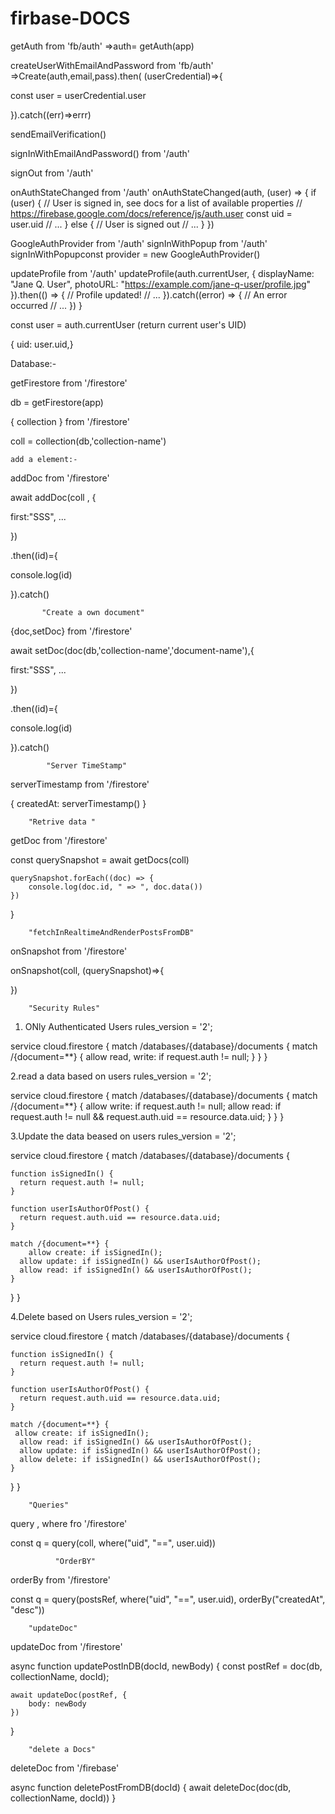 # firbase-DOCS

getAuth from 'fb/auth' =>auth= getAuth(app) 

createUserWithEmailAndPassword from 'fb/auth' =>Create(auth,email,pass).then(
(userCredential)=>{

const user = userCredential.user

}).catch((err)=>errr)


sendEmailVerification()

signInWithEmailAndPassword() from '/auth'

signOut from '/auth'

onAuthStateChanged from '/auth'
onAuthStateChanged(auth, (user) => {
    if (user) {
        // User is signed in, see docs for a list of available properties
        // https://firebase.google.com/docs/reference/js/auth.user
        const uid = user.uid
        // ...
    } else {
        // User is signed out
        // ...
    }
})


GoogleAuthProvider from '/auth'
signInWithPopup   from '/auth'
signInWithPopupconst provider = new GoogleAuthProvider()

updateProfile from '/auth'
 updateProfile(auth.currentUser, {
            displayName: "Jane Q. User",
            photoURL: "https://example.com/jane-q-user/profile.jpg"
        }).then(() => {
        // Profile updated!
        // ...
        }).catch((error) => {
        // An error occurred
        // ...
        })
}


const user = auth.currentUser (return current user's UID)

{
uid: user.uid,}

Database:-

getFirestore from '/firestore'

db = getFirestore(app)


{ collection } from '/firestore'

coll = collection(db,'collection-name')


	add a element:-

addDoc from '/firestore'

await addDoc(coll , {

first:"SSS",
...

})

.then((id)={
	
console.log(id)
	
}).catch()

           "Create a own document"
{doc,setDoc} from '/firestore'

await setDoc(doc(db,'collection-name','document-name'),{

 
first:"SSS",
...

})

.then((id)={
	
console.log(id)
	
}).catch()


    		"Server TimeStamp"

serverTimestamp from '/firestore'

{
createdAt: serverTimestamp() }


		"Retrive data "
getDoc from '/firestore'

 const querySnapshot = await getDocs(coll)
    
    querySnapshot.forEach((doc) => {
        console.log(doc.id, " => ", doc.data())
    })
}

		"fetchInRealtimeAndRenderPostsFromDB"

onSnapshot from '/firestore'

onSnapshot(coll, (querySnapshot)=>{


})


		"Security Rules"

1. ONly Authenticated Users
rules_version = '2';

service cloud.firestore {
  match /databases/{database}/documents {
    match /{document=**} {
	  allow read, write: if request.auth != null;
    }
  }
}

2.read a data based on users
rules_version = '2';

service cloud.firestore {
  match /databases/{database}/documents {
    match /{document=**} {
	    allow write: if request.auth != null;
      allow read: if request.auth != null && request.auth.uid == resource.data.uid;
    }
  }
} 

3.Update the data beased on users
rules_version = '2';

service cloud.firestore {
  match /databases/{database}/documents {
    
    function isSignedIn() {
      return request.auth != null;
    }
    
    function userIsAuthorOfPost() {
      return request.auth.uid == resource.data.uid;
    }
    
    match /{document=**} {
	    allow create: if isSignedIn();
      allow update: if isSignedIn() && userIsAuthorOfPost();
      allow read: if isSignedIn() && userIsAuthorOfPost();
    }
  }
}

4.Delete based on Users
rules_version = '2';

service cloud.firestore {
  match /databases/{database}/documents {
    
    function isSignedIn() {
      return request.auth != null;
    }
    
    function userIsAuthorOfPost() {
      return request.auth.uid == resource.data.uid;
    }
    
    match /{document=**} {
	 allow create: if isSignedIn();
      allow read: if isSignedIn() && userIsAuthorOfPost();
      allow update: if isSignedIn() && userIsAuthorOfPost();
      allow delete: if isSignedIn() && userIsAuthorOfPost();
    }
  }
}

		"Queries"

query , where fro '/firestore'

const q = query(coll, where("uid", "==", user.uid))


              "OrderBY"

orderBy from '/firestore'

const q = query(postsRef, where("uid", "==", user.uid), orderBy("createdAt", "desc"))


		"updateDoc" 
updateDoc from '/firestore'

async function updatePostInDB(docId, newBody) {
    const postRef = doc(db, collectionName, docId);

    await updateDoc(postRef, {
        body: newBody
    })
}

		"delete a Docs"

deleteDoc from '/firebase'

async function deletePostFromDB(docId) {
    await deleteDoc(doc(db, collectionName, docId))
}

